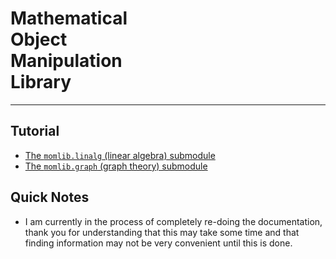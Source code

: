 # Mathematical<br>Object<br>Manipulation<br>Library

---

## Tutorial

- [The `momlib.linalg` (linear algebra) submodule](./linalg)
- [The `momlib.graph` (graph theory) submodule](./graph)

## Quick Notes

- I am currently in the process of completely re-doing the documentation, thank you for understanding that this may take some time and that finding information may not be very convenient until this is done.
